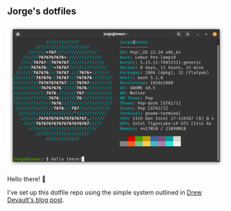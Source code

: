 ## Jorge's dotfiles

![My system setup](./system.png)

Hello there! :wave:

I've set up this dotfile repo using the simple system outlined in [Drew Devault's blog post](https://drewdevault.com/2019/12/30/dotfiles.html).
